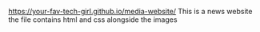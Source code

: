 https://your-fav-tech-girl.github.io/media-website/
This is a news website the file contains html and css alongside the images
